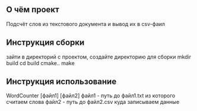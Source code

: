 ## О чём проект
Подсчёт слов из текстового документа и вывод их в csv-фаил

## Инструкция сборки
зайти в директорий с проектом,
создайте  директорию для сборки 
mkdir build
cd build
cmake..
make

## Инструкция использование
WordCounter [файл1] [файл2] 
файл1 - путь до файл1.txt из которого считаем слова 
файл2 - путь до файл2.csv куда записываем данные